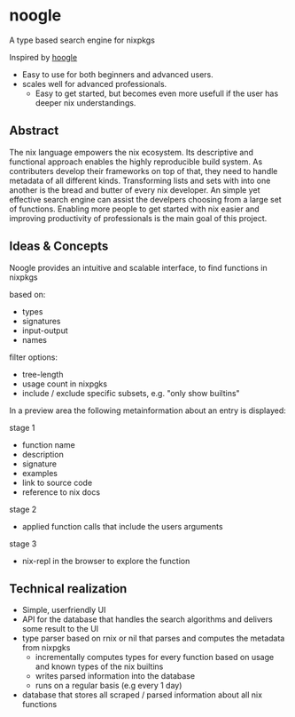 # noogle

A type based search engine for nixpkgs

Inspired by [hoogle](http://google.de)

- Easy to use for both beginners and advanced users.
- scales well for advanced professionals.
  - Easy to get started, but becomes even more usefull if the user has deeper nix understandings.
  
## Abstract

The nix language empowers the nix ecosystem. Its descriptive and functional approach enables the highly reproducible build system.
As contributers develop their frameworks on top of that, they need to handle metadata of all different kinds. Transforming lists and sets with into one another is the bread and butter of every nix developer. An simple yet effective search engine can assist the develpers choosing from a large set of functions. Enabling more people to get started with nix easier and improving productivity of professionals is the main goal of this project.

## Ideas & Concepts

Noogle provides an intuitive and scalable interface, to find functions in nixpkgs

based on:
- types
- signatures
- input-output
- names
  
filter options:
- tree-length
- usage count in nixpgks
- include / exclude specific subsets, e.g. "only show builtins"

In a preview area the following metainformation about an entry is displayed:

stage 1
- function name
- description
- signature
- examples
- link to source code
- reference to nix docs

stage 2
- applied function calls that include the users arguments

stage 3
- nix-repl in the browser to explore the function

## Technical realization

- Simple, userfriendly UI
- API for the database that handles the search algorithms and delivers some result to the UI
- type parser based on rnix or nil that parses and computes the metadata from nixpgks
  - incrementally computes types for every function based on usage and known types of the nix builtins
  - writes parsed information into the database
  - runs on a regular basis (e.g every 1 day)
- database that stores all scraped / parsed information about all nix functions
